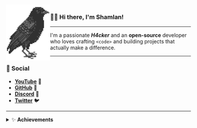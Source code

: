 <img align="left" src="assets/logo.png">

### 👋🏻 Hi there, I'm Shamlan!

---

I'm a passionate <b>*H4cker*</b> and an <b>open-source</b> developer who loves crafting <code>&lt;code&gt;</code> and building projects that actually make a difference.

---

### 🔗 Social
- [**YouTube**](https://www.youtube.com/@S𱎫) 🎥
- [**GitHub**](https://github.com/Shamlan311) 🐙
- [**Discord**](https://discord.gg/Hw3Kh4xgSE) 💬
- [**Twitter**](https://www.x.com/ShamlanAlt) 🐦

---

<details>
<summary>✨ <b>Achievements</b></summary>

![achievements](assets/achievements.svg)

</details>
